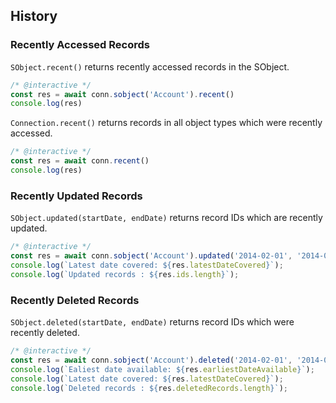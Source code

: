 ---
---

## History

### Recently Accessed Records

`SObject.recent()` returns recently accessed records in the SObject.

```javascript
/* @interactive */
const res = await conn.sobject('Account').recent()
console.log(res)
```

`Connection.recent()` returns records in all object types which were recently accessed.

```javascript
/* @interactive */
const res = await conn.recent()
console.log(res)
```

### Recently Updated Records

`SObject.updated(startDate, endDate)` returns record IDs which are recently updated.

```javascript
/* @interactive */
const res = await conn.sobject('Account').updated('2014-02-01', '2014-02-15');
console.log(`Latest date covered: ${res.latestDateCovered}`);
console.log(`Updated records : ${res.ids.length}`);
```

### Recently Deleted Records

`SObject.deleted(startDate, endDate)` returns record IDs which were recently deleted.

```javascript
/* @interactive */
const res = await conn.sobject('Account').deleted('2014-02-01', '2014-02-15');
console.log(`Ealiest date available: ${res.earliestDateAvailable}`);
console.log(`Latest date covered: ${res.latestDateCovered}`);
console.log(`Deleted records : ${res.deletedRecords.length}`);
```

